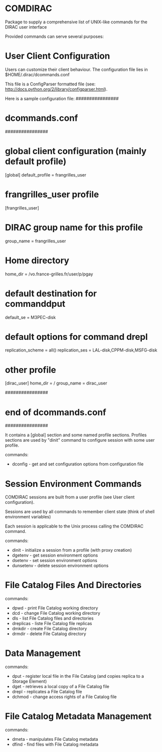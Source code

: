 COMDIRAC
========

Package to supply a comprehensive list of UNIX-like commands for the DIRAC user interface

Provided commands can serve several purposes:

User Client Configuration
=========================

Users can customize their client behaviour. The configuration file lies in $HOME/.dirac/dcommands.conf

This file is a ConfigParser formatted file (see: http://docs.python.org/2/library/configparser.html).

Here is a sample configuration file:
################
# dcommands.conf
################

# global client configuration (mainly default profile)
[global]
default_profile = frangrilles_user

# frangrilles_user profile
[frangrilles_user]
# DIRAC group name for this profile
group_name = frangrilles_user
# Home directory
home_dir = /vo.france-grilles.fr/user/p/pgay
# default destination for commanddput
default_se = M3PEC-disk
# default options for command drepl
replication_scheme = all()
replication_ses = LAL-disk,CPPM-disk,MSFG-disk

# other profile
[dirac_user]
home_dir = /
group_name = dirac_user

################
# end of dcommands.conf
################

It contains a [global] section and some named profile sections. Profiles sections are used by "dinit" command to configure session with some user profile.

commands:
* dconfig - get and set configuration options from configuration file

Session Environment Commands
============================

COMDIRAC sessions are built from a user profile (see User client configuration).

Sessions are used by all commands to remember client state (think of shell environment variables)

Each session is applicable to the Unix process calling the COMDIRAC command.

commands:
* dinit - initialize a session from a profile (with proxy creation)
* dgetenv - get session environment options
* dsetenv - set session environment options
* dunsetenv - delete session environment options

File Catalog Files And Directories
==================================

commands:
* dpwd - print File Catalog working directory
* dcd - change File Catalog working directory
* dls - list File Catalog files and directories
* dreplicas - liste File Catalog file replicas
* dmkdir - create File Catalog directory
* drmdir - delete File Catalog directory


Data Management
===============

commands:
* dput - register local file in the File Catalog (and copies replica to a Storage Element)
* dget - retrieves a local copy of a File Catalog file
* drepl - replicates a File Catalog file
* dchmod - change access rights of a File Catalog file

File Catalog Metadata Management
================================

commands:
* dmeta - manipulates File Catalog metadata
* dfind - find files with File Catalog metadata
